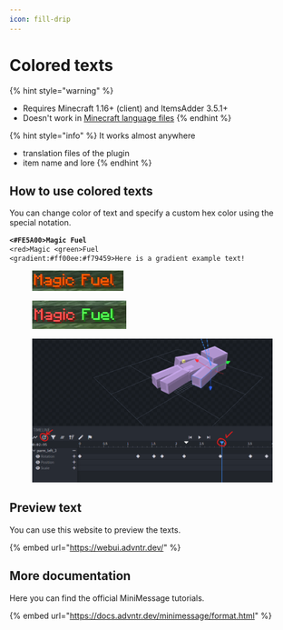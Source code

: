 ```yaml
---
icon: fill-drip
---
```


# Colored texts

{% hint style="warning" %}
* Requires Minecraft 1.16+ (client) and ItemsAdder 3.5.1+
* Doesn't work in [Minecraft language files](adding-content/minecraft-language-files.md)
{% endhint %}

{% hint style="info" %}
It works almost anywhere

* translation files of the plugin
* item name and lore
{% endhint %}

## How to use colored texts

You can change color of text and specify a custom hex color using the special notation.

<pre><code><strong>&#x3C;#FE5A00>Magic Fuel
</strong>&#x3C;red>Magic &#x3C;green>Fuel
&#x3C;gradient:#ff00ee:#f79459>Here is a gradient example text!
</code></pre>

<div><figure><img src="../.gitbook/assets/image (3) (1).png" alt=""><figcaption></figcaption></figure> <figure><img src="../.gitbook/assets/image (2) (1) (1).png" alt=""><figcaption></figcaption></figure> <figure><img src="../.gitbook/assets/image (45).png" alt=""><figcaption></figcaption></figure></div>

## Preview text

You can use this website to preview the texts.

{% embed url="https://webui.advntr.dev/" %}

## More documentation

Here you can find the official MiniMessage tutorials.

{% embed url="https://docs.advntr.dev/minimessage/format.html" %}

